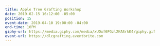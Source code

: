 ```yaml
---
title: Apple Tree Grafting Workshop
date: 2019-02-15 16:12:00 -05:00
position: 15
event-date: 2019-04-10 19:00:00 -04:00
end-time: 10PM
giphy-url: https://media.giphy.com/media/xUOxf6PGzl2KASrkK4/giphy.gif
event-url: https://dlcgrafting.eventbrite.com
---
```


